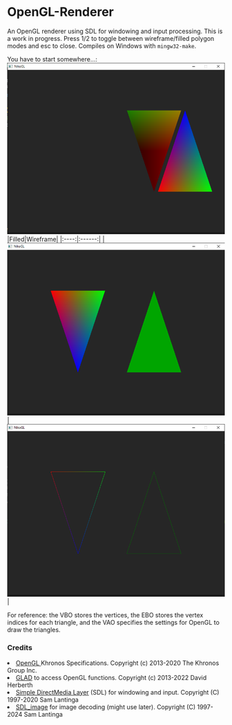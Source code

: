 # OpenGL-Renderer
An OpenGL renderer using SDL for windowing and input processing. This is a work in progress. Press 1/2 to toggle between wireframe/filled polygon modes and esc to close. Compiles on Windows with `mingw32-make`. 

You have to start somewhere...: 
<img src="images/interpolated_color.png">
|Filled|Wireframe|
|:----:|:------:|
|<img src="images/filled.png" style="height: 400px">|<img src="images/wireframe.png" style="height: 400px">|

For reference: the VBO stores the vertices, the EBO stores the vertex indices for each triangle, and the VAO specifies the settings for OpenGL to draw the triangles.

### Credits
<li>
<a href="https://www.khronos.org/opengl/">OpenGL </a> Khronos Specifications. Copyright (c) 2013-2020 The Khronos Group Inc.
</li>
<li>
<a href="https://github.com/Dav1dde/glad">GLAD</a> to access OpenGL functions. Copyright (c) 2013-2022 David Herberth
<li>
<a href="https://github.com/libsdl-org/SDL">Simple DirectMedia Layer</a> (SDL) for windowing and input. Copyright (C) 1997-2020 Sam Lantinga <slouken@libsdl.org>
</li>
<li>
<a href="https://github.com/libsdl-org/SDL_image">SDL_image</a> for image decoding (might use later). Copyright (C) 1997-2024 Sam Lantinga <slouken@libsdl.org>
</li> 
